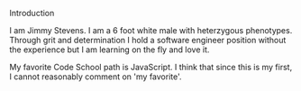 Introduction

I am Jimmy Stevens. I am a 6 foot white male
 with heterzygous phenotypes. Through grit and
 determination I hold a software engineer
 position without the experience but I am
 learning on the fly and love it. 

My favorite Code School path is JavaScript. I
think that since this is my first, I cannot
reasonably comment on 'my favorite'.
